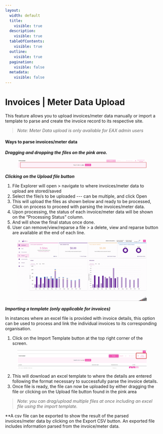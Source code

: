 ```yaml
---
layout:
  width: default
  title:
    visible: true
  description:
    visible: true
  tableOfContents:
    visible: true
  outline:
    visible: true
  pagination:
    visible: false
  metadata:
    visible: false
---
```


# Invoices | Meter Data Upload

This feature allows you to upload invoices/meter data manually or import a template to parse and create the invoice record to its respective site.&#x20;

> _Note: Meter Data upload is only available for EAX admin users_

#### Ways to parse invoices/meter data

_**Dragging and dropping the files on the pink area.**_

<figure><img src="../../.gitbook/assets/InvoiceUpload2.png" alt=""><figcaption></figcaption></figure>

_**Clicking on the Upload file button**_

1. File Explorer will open > navigate to where invoices/meter data to upload are stored/saved&#x20;
2. Select the file/s to be uploaded --- can be multiple, and click Open
3. This will upload the files as shown below and ready to be processed, Click on process to proceed with parsing the invoices/meter data.&#x20;
4. Upon processing, the status of each invoice/meter data will be shown on the “Processing Status” column.&#x20;
5. And will show the final status once done.
6. User can remove/view/reparse a file > a delete, view and reparse button are available at the end of each line.&#x20;

<figure><img src="../../.gitbook/assets/Invoice Upload.gif" alt=""><figcaption></figcaption></figure>

_**Importing a template (only applicable for invoices)**_

In instances where an excel file is provided with invoice details, this option can be used to process and link the individual invoices to its corresponding organisation.

1. Click on the Import Template button at the top right corner of the screen.&#x20;

<figure><img src="../../.gitbook/assets/InvoiceUpload10.png" alt=""><figcaption></figcaption></figure>

2. This will download an excel template to where the details are entered following the format necessary to successfully parse the invoice details.
3. Once file is ready, the file can now be uploaded by either dragging the file or clicking on the Upload file button found in the pink area

> _Note: you can drag/upload multiple files at once including an excel file using the import template._

\*\*A csv file can be exported to show the result of the parsed invoices/meter data by clicking on the Export CSV button. An exported file includes information parsed from the invoice/meter data.

